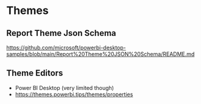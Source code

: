 # Themes

## Report Theme Json Schema
https://github.com/microsoft/powerbi-desktop-samples/blob/main/Report%20Theme%20JSON%20Schema/README.md

## Theme Editors
- Power BI Desktop (very limited though)
- https://themes.powerbi.tips/themes/properties


